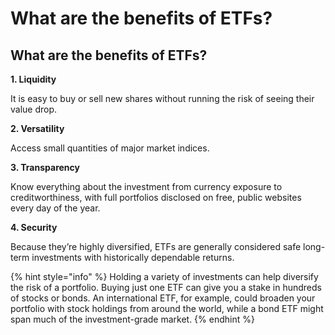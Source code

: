 # What are the benefits of ETFs?

## What are the benefits of ETFs?

**1. Liquidity**

It is easy to buy or sell new shares without running the risk of seeing their value drop.

**2. Versatility**

Access small quantities of major market indices.

**3. Transparency**

Know everything about the investment from currency exposure to creditworthiness, with full portfolios disclosed on free, public websites every day of the year.

**4. Security**

Because they’re highly diversified, ETFs are generally considered safe long-term investments with historically dependable returns.

{% hint style="info" %}
Holding a variety of investments can help diversify the risk of a portfolio. Buying just one ETF can give you a stake in hundreds of stocks or bonds. An international ETF, for example, could broaden your portfolio with stock holdings from around the world, while a bond ETF might span much of the investment-grade market.
{% endhint %}
